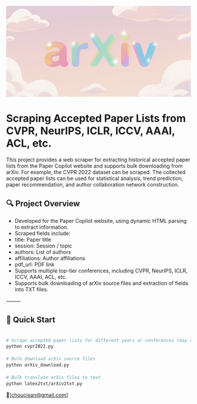 ![](images/arXiv.png)

# Scraping Accepted Paper Lists from CVPR, NeurIPS, ICLR, ICCV, AAAI, ACL, etc.

This project provides a web scraper for extracting historical accepted paper lists from the Paper Copilot website and supports bulk downloading from arXiv.
For example, the CVPR 2022 dataset can be scraped. The collected accepted paper lists can be used for statistical analysis, trend prediction, paper recommendation, and author collaboration network construction.




## 🔍 Project Overview
-	Developed for the Paper Copilot website, using dynamic HTML parsing to extract information.
-	Scraped fields include:
-	title: Paper title
-	session: Session / topic
-	authors: List of authors
-	affiliations: Author affiliations
-	pdf_url: PDF link
-	Supports multiple top-tier conferences, including CVPR, NeurIPS, ICLR, ICCV, AAAI, ACL, etc.
-	Supports bulk downloading of arXiv source files and extraction of fields into TXT files.

⸻

## 🚀 Quick Start

```bash

# Scrape accepted paper lists for different years or conferences (may require minor modifications)
python cvpr2022.py

# Bulk download arXiv source files
python arXiv_download.py

# Bulk translate arXiv files to text
python latex2txt/arXiv2txt.py

```


📧[choucisan@gmail.com]
